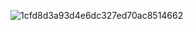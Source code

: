 ![1cfd8d3a93d4e6dc327ed70ac8514662](https://github.com/user-attachments/assets/04d54156-bef1-4b20-9494-e354d004a484)

